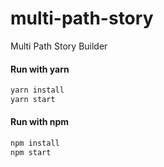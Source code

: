 # multi-path-story
Multi Path Story Builder

#### Run with yarn
```javascript
yarn install
yarn start
```

#### Run with npm
```javascript
npm install
npm start
```
